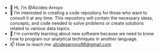 - 👋 Hi, I’m @Alcides-Arroyo
- 👀 I’m interested in creating a code repository for those who want to consult it at any time.
This repository will contain the necessary ideas, concepts, and code needed to solve problems or create solutions related to various data topics.
- 🌱 I'm currently learning about new software because we need to know how to program our analytical techniques in another language. 
- 📫 How to reach me: alcidesarroyo96@gmail.com

<!---
Alcides-Arroyo/Alcides-Arroyo is a ✨ special ✨ repository because its `README.md` (this file) appears on your GitHub profile.
You can click the Preview link to take a look at your changes.
--->
